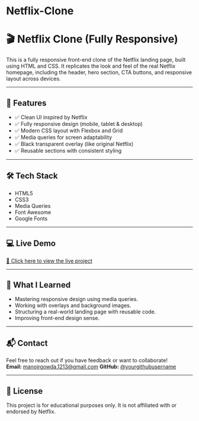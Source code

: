 # Netflix-Clone
# 🎬 Netflix Clone (Fully Responsive)

This is a fully responsive front-end clone of the Netflix landing page, built using HTML and CSS. It replicates the look and feel of the real Netflix homepage, including the header, hero section, CTA buttons, and responsive layout across devices.

---

## 📱 Features

- ✅ Clean UI inspired by Netflix
- ✅ Fully responsive design (mobile, tablet & desktop)
- ✅ Modern CSS layout with Flexbox and Grid
- ✅ Media queries for screen adaptability
- ✅ Black transparent overlay (like original Netflix)
- ✅ Reusable sections with consistent styling

---

## 🛠️ Tech Stack

- HTML5
- CSS3
- Media Queries
- Font Awesome 
- Google Fonts 

---

## 💻 Live Demo

[🔗 Click here to view the live project](https://yourgithubusername.github.io/netflix-clone/)  


---

## 🧠 What I Learned

- Mastering responsive design using media queries.
- Working with overlays and background images.
- Structuring a real-world landing page with reusable code.
- Improving front-end design sense.

---

## 📬 Contact

Feel free to reach out if you have feedback or want to collaborate!  
**Email:** manojrgowda.1213@gmail.com 
**GitHub:** [@yourgithubusername](https://github.com/yourgithubusername)

---

## 📄 License

This project is for educational purposes only. It is not affiliated with or endorsed by Netflix.
